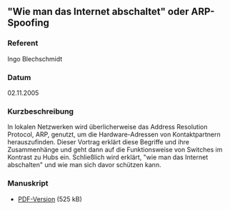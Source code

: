 ## "Wie man das Internet abschaltet" oder ARP-Spoofing


### Referent
Ingo Blechschmidt

### Datum
02.11.2005

### Kurzbeschreibung
In lokalen Netzwerken wird überlicherweise das Address Resolution Protocol,
ARP, genutzt, um die Hardware-Adressen von Kontaktpartnern herauszufinden.
Dieser Vortrag erklärt diese Begriffe und ihre Zusammenhänge und geht dann auf
die Funktionsweise von Switches im Kontrast zu Hubs ein. Schließlich wird
erklärt, "wie man das Internet abschalten" und wie man sich davor schützen
kann.

### Manuskript

* [PDF-Version](/download/Vortraege/ARP_Spoofing.pdf) (525 kB)
